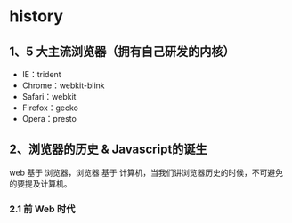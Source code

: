 # history

## 1、5 大主流浏览器（拥有自己研发的内核）

* IE：trident
* Chrome：webkit-blink
* Safari：webkit
* Firefox：gecko
* Opera：presto

## 2、浏览器的历史 & Javascript的诞生

web 基于 浏览器，浏览器 基于 计算机，当我们讲浏览器历史的时候，不可避免的要提及计算机。

### 2.1 前 Web 时代
